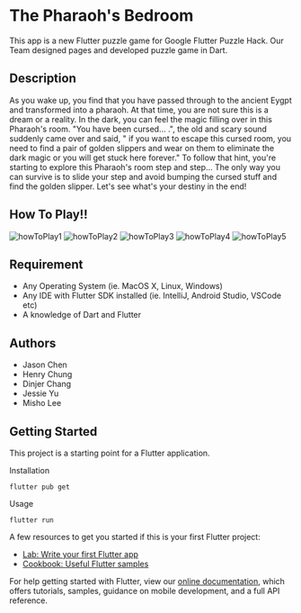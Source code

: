 # The Pharaoh's Bedroom

This app is a new Flutter puzzle game for Google Flutter Puzzle Hack. Our Team designed pages and developed puzzle game in Dart.

## Description

As you wake up, you find that you have passed through to the ancient Eygpt and transformed into a pharaoh. At that time, you are not sure this is a dream or a reality. In the dark, you can feel the magic filling over in this Pharaoh's room. "You have been cursed... .", the old and scary sound suddenly came over and said, " if you want to escape this cursed room, you need to find a pair of golden slippers and wear on them to eliminate the dark magic or you will get stuck here forever."
To follow that hint, you're starting to explore this Pharaoh's room step and step... The only way you can survive is to slide your step and avoid bumping the cursed stuff and find the golden slipper. Let's see what's your destiny in the end!

## How To Play!!

![howToPlay1](https://user-images.githubusercontent.com/49644422/158150462-30a48476-9049-4302-8e2d-84e9b8c01351.png)
![howToPlay2](https://user-images.githubusercontent.com/49644422/158150469-bcd7fbf0-ace4-497e-b6e6-4c37c2e44df1.png)
![howToPlay3](https://user-images.githubusercontent.com/49644422/158150473-ba3d5a85-7c2b-4c1d-a20a-d4879c4d25e6.png)
![howToPlay4](https://user-images.githubusercontent.com/49644422/158150474-94f0b4de-1de9-4e0d-8482-e53440d56aee.png)
![howToPlay5](https://user-images.githubusercontent.com/49644422/158150476-52b89a94-0d23-442a-8f3c-8ebbd638a9aa.png)

## Requirement

- Any Operating System (ie. MacOS X, Linux, Windows)
- Any IDE with Flutter SDK installed (ie. IntelliJ, Android Studio, VSCode etc)
- A knowledge of Dart and Flutter

## Authors

- Jason Chen
- Henry Chung
- Dinjer Chang
- Jessie Yu
- Misho Lee

## Getting Started

This project is a starting point for a Flutter application.

Installation

```
flutter pub get
```

Usage

```
flutter run
```

A few resources to get you started if this is your first Flutter project:

- [Lab: Write your first Flutter app](https://flutter.dev/docs/get-started/codelab)
- [Cookbook: Useful Flutter samples](https://flutter.dev/docs/cookbook)

For help getting started with Flutter, view our
[online documentation](https://flutter.dev/docs), which offers tutorials,
samples, guidance on mobile development, and a full API reference.
